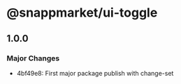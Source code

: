 # @snappmarket/ui-toggle

## 1.0.0
### Major Changes

- 4bf49e8: First major package publish with change-set
